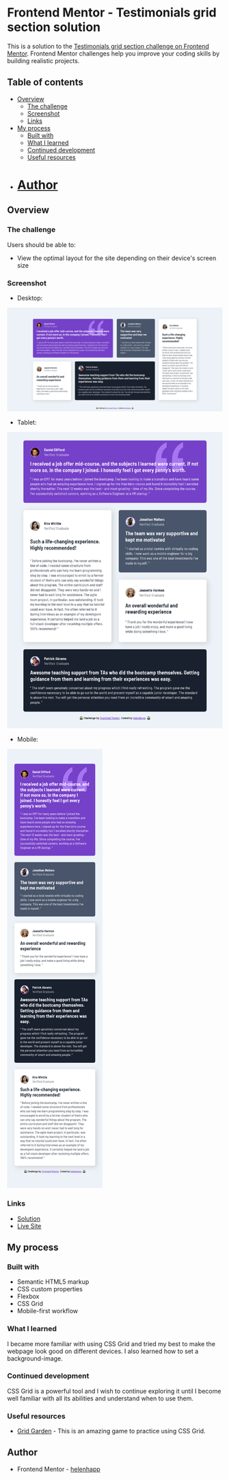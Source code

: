 # Frontend Mentor - Testimonials grid section solution

This is a solution to the [Testimonials grid section challenge on Frontend Mentor](https://www.frontendmentor.io/challenges/testimonials-grid-section-Nnw6J7Un7). Frontend Mentor challenges help you improve your coding skills by building realistic projects.

## Table of contents

- [Overview](#overview)
  - [The challenge](#the-challenge)
  - [Screenshot](#screenshot)
  - [Links](#links)
- [My process](#my-process)
  - [Built with](#built-with)
  - [What I learned](#what-i-learned)
  - [Continued development](#continued-development)
  - [Useful resources](#useful-resources)
- # [Author](#author)

## Overview

### The challenge

Users should be able to:

- View the optimal layout for the site depending on their device's screen size

### Screenshot

- Desktop:

![](images/screenshot-desktop.png)

- Tablet:

![](images/screenshot-tablet.png)

- Mobile:

![](images/screenshot-mobile.png)

### Links

- [Solution](https://github.com/helenhapp/helenhapp.github.io/tree/main/frontend-mentor/junior/testimonials-grid-section-main)
- [Live Site](https://helenhapp.github.io/frontend-mentor/junior/testimonials-grid-section-main/index.html)

## My process

### Built with

- Semantic HTML5 markup
- CSS custom properties
- Flexbox
- CSS Grid
- Mobile-first workflow

### What I learned

I became more familiar with using CSS Grid and tried my best to make the webpage look good on different devices. I also learned how to set a background-image.

### Continued development

CSS Grid is a powerful tool and I wish to continue exploring it until I become well familiar with all its abilities and understand when to use them.

### Useful resources

- [Grid Garden](https://cssgridgarden.com/) - This is an amazing game to practice using CSS Grid.

## Author

- Frontend Mentor - [helenhapp](https://www.frontendmentor.io/profile/helenhapp)

